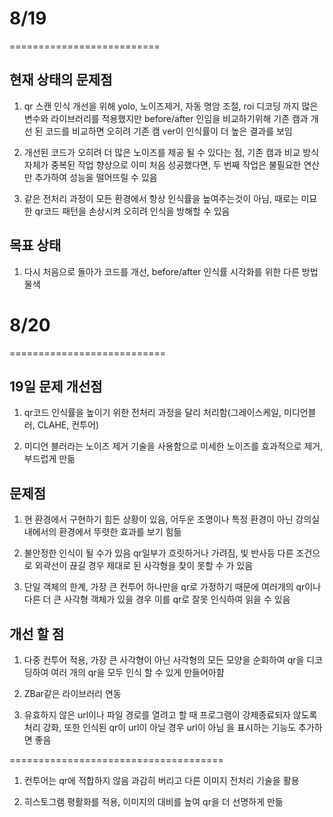 # 8/19
==========================
## 현재 상태의 문제점
1. qr 스캔 인식 개선을 위해 yolo, 노이즈제거, 자동 명암 조절, roi 디코딩 까지 많은 변수와 라이브러리를 적용했지만 before/after 인임을 비교하기위해 기존 캠과 개선 된 코드를 비교하면 오히려 기존 캠 ver이 인식률이 더 높은 결과를 보임

2. 개선된 코드가 오히려 더 많은 노이즈를 제공 될 수 있다는 점, 기존 캠과 비교 방식 자체가 중복된 작업 향상으로 이미 처음 성공했다면, 두 번째 작업은 불필요한 연산만 추가하여 성능을 떨어뜨릴 수 있음

3. 같은 전처리 과정이 모든 환경에서 항상 인식률을 높여주는것이 아님, 때로는 미묘한 qr코드 패턴을 손상시켜 오히려 인식을 방해할 수 있음

## 목표 상태
1. 다시 처음으로 돌아가 코드를 개선, before/after 인식률 시각화를 위한 다른 방법 물색

# 8/20
===========================
## 19일 문제 개선점
1. qr코드 인식률을 높이기 위한 전처리 과정을 달리 처리함(그레이스케일, 미디언블러, CLAHE, 컨투어)

2. 미디언 블러라는 노이즈 제거 기술을 사용함으로 미세한 노이즈를 효과적으로 제거, 부드럽게 만듦

## 문제점
1. 현 환경에서 구현하기 힘든 상황이 있음, 어두운 조명이나 특정 환경이 아닌 강의실 내에서의 환경에서 뚜렷한 효과를 보기 힘듦

2. 불안정한 인식이 될 수가 있음 qr일부가 흐릿하거나 가려짐, 빛 반사등 다른 조건으로 외곽선이 끊길 경우 제대로 된 사각형을 찾이 못할 수 가 있음

3. 단일 객체의 한계, 가장 큰 컨투어 하나만을 qr로 가정하기 때문에 여러개의 qr이나 다른 더 큰 사각형 객체가 있을 경우 이를 qr로 잘못 인식하여 읽을 수 있음

## 개선 할 점
1. 다중 컨투어 적용, 가장 큰 사각형이 아닌 사각형의 모든 모양을 순회하여 qr을 디코딩하여 여러 개의 qr을 모두 인식 할 수 있게 만들어아햠

2. ZBar같은 라이브러리 연동

3. 유효하지 않은 url이나 파일 경로를 열려고 할 때 프로그램이 강제종료되자 않도록 처리 강화, 또한 인식된 qr이 url이 아닐 경우 url이 아님 을 표시하는 기능도 추가하면 좋음

=====================================
1. 컨투어는 qr에 적합하지 않음 과감히 버리고 다른 이미지 전처리 기술을 활용

2. 히스토그램 평활화를 적용, 이미지의 대비를 높여 qr을 더 선명하게 만듦
